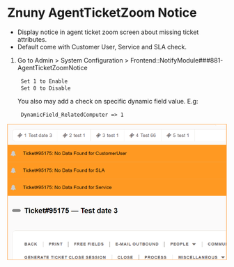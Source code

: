 # Znuny AgentTicketZoom Notice

- Display notice in agent ticket zoom screen about missing ticket attributes.
- Default come with Customer User, Service and SLA check.

1. Go to Admin > System Configuration > Frontend::NotifyModule###881-AgentTicketZoomNotice

		Set 1 to Enable
		Set 0 to Disable
	
	
	You also may add a check on specific dynamic field value.
	E.g:
	
		DynamicField_RelatedComputer => 1
			
			
![agentticketzoom_notice](doc/en/images/agentticketzoom_notice.png)